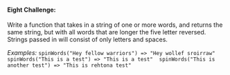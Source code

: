 #### Eight Challenge:
Write a function that takes in a string of one or more words, and returns the same string, but with all words that are longer the five letter reversed. Strings passed in will consist of only letters and spaces.

*Examples:*
``
spinWords("Hey fellow warriors") => "Hey wollef sroirraw" 
spinWords("This is a test") => "This is a test" 
spinWords("This is another test") => "This is rehtona test"
``